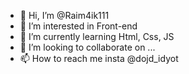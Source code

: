 - 👋 Hi, I’m @Raim4ik111
- 👀 I’m interested in Front-end
- 🌱 I’m currently learning Html, Css, JS
- 💞️ I’m looking to collaborate on ...
- 📫 How to reach me insta @dojd_idyot

<!---
Raim4ik111/Raim4ik111 is a ✨ special ✨ repository because its `README.md` (this file) appears on your GitHub profile.
You can click the Preview link to take a look at your changes.
--->
